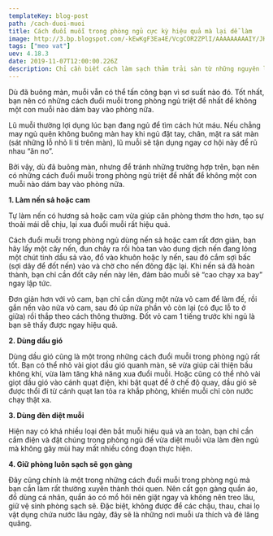 ```yaml
---
templateKey: blog-post
path: /cach-duoi-muoi
title: Cách đuổi muỗi trong phòng ngủ cực kỳ hiệu quả mà lại dễ làm
image: http://3.bp.blogspot.com/-kEwKgF3Ea4E/VcgCOR2ZPlI/AAAAAAAAAIY/JHubYpYHO4g/s1600/muoi%2Bdot.jpg
tags: ["meo vat"]
uev: 4.18.3
date: 2019-11-07T12:00:00.226Z
description: Chỉ cần biết cách làm sạch thảm trải sàn từ những nguyên liệu trong nhà sẵn có thì không còn lo mất tiền ra tiệm giặt khô nữa bạn nhé.
---
```


Dù đã buông màn, muỗi vẫn có thể tấn công bạn vì sơ suất nào đó. Tốt nhất, bạn nên có những cách đuổi muỗi trong phòng ngủ triệt để nhất để không một con muỗi nào dám bay vào phòng nữa.

Lũ muỗi thường lợi dụng lúc bạn đang ngủ để tìm cách hút máu. Nếu chẳng may ngủ quên không buông màn hay khi ngủ đặt tay, chân, mặt ra sát màn (sát những lỗ nhỏ li ti trên màn), lũ muỗi sẽ tận dụng ngay cơ hội này để rủ nhau “ăn no”.

Bởi vậy, dù đã buông màn, nhưng để tránh những trường hợp trên, bạn nên có những cách đuổi muỗi trong phòng ngủ triệt để nhất để không một con muỗi nào dám bay vào phòng nữa.

**1. Làm nến sả hoặc cam**

Tự làm nến có hương sả hoặc cam vừa giúp căn phòng thơm tho hơn, tạo sự thoải mái dễ chịu, lại xua đuổi muỗi rất hiệu quả.

Cách đuổi muỗi trong phòng ngủ dùng nến sả hoặc cam rất đơn giản, bạn hãy lấy một cây nến, đun chảy ra rồi hòa tan vào dung dịch nến đang lỏng một chút tinh dầu sả vào, đổ vào khuôn hoặc ly nến, sau đó cắm sợi bấc (sợi dây để đốt nến) vào và chờ cho nến đông đặc lại. Khi nến sả đã hoàn thành, bạn chỉ cần đốt cây nến này lên, đảm bảo muỗi sẽ “cao chạy xa bay” ngay lập tức.

Đơn giản hơn với vỏ cam, bạn chỉ cần dùng một nửa vỏ cam để làm đế, rồi gắn nến vào nửa vỏ cam, sau đó úp nửa phần vỏ còn lại (có đục lỗ to ở giữa) rồi thắp theo cách thông thường. Đốt vỏ cam 1 tiếng trước khi ngủ là bạn sẽ thấy được ngay hiệu quả.

**2. Dùng dầu gió**

Dùng dầu gió cũng là một trong những cách đuổi muỗi trong phòng ngủ rất tốt. Bạn có thể nhỏ vài giọt dầu gió quanh màn, sẽ vừa giúp cải thiện bầu không khí, vừa làm tăng khả năng xua đuổi muỗi. Hoặc cũng có thể nhỏ vài giọt dầu gió vào cánh quạt điện, khi bật quạt để ở chế độ quay, dầu gió sẽ được thổi đi từ cánh quạt lan tỏa ra khắp phòng, khiến muỗi chỉ còn nước chạy thật xa.

**3. Dùng đèn diệt muỗi**

Hiện nay có khá nhiều loại đèn ﻿bắt muỗi hiệu quả và an toàn, bạn chỉ cần cắm điện và đặt chúng trong phòng ngủ để vừa diệt muỗi vừa làm đèn ngủ mà không gây mùi hay mất nhiều công đoạn thực hiện.

**4. Giữ phòng luôn sạch sẽ gọn gàng**

Đây cũng chính là một trong những cách đuổi muỗi trong phòng ngủ mà bạn cần làm rất thường xuyên thành thói quen. Nên cất gọn gàng quần áo, đồ dùng cá nhân, quần áo có mồ hôi nên giặt ngay và không nên treo lâu, giữ vệ sinh phòng sạch sẽ. Đặc biệt, không được để các chậu, thau, chai lọ vật dụng chứa nước lâu ngày, đây sẽ là những nơi muỗi ưa thích và đẻ lăng quăng.